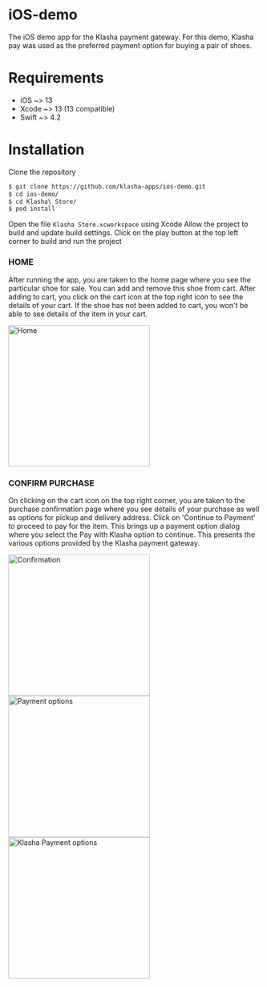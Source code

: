 # iOS-demo

The iOS demo app for the Klasha payment gateway.
For this demo, Klasha pay was used as the preferred payment option for buying a pair of shoes.

# Requirements
- iOS ~> 13
- Xcode ~> 13 (13 compatible)
- Swift ~> 4.2

# Installation
Clone the repository
```sh
$ git clone https://github.com/klasha-apps/ios-demo.git
$ cd ios-demo/
$ cd Klasha\ Store/
$ pod install
```

Open the file `Klasha Store.xcworkspace` using Xcode
Allow the project to build and update build settings.
Click on the play button at the top left corner to build and run the project


### HOME

After running the app, you are taken to the home page where you see the particular shoe for sale. You can add and remove this shoe from cart. After adding to cart, you click on the cart icon at the top right icon to see the details of your cart. If the shoe has not been added to cart, you won't be able to see details of the item in your cart.

<img width="282" alt="Home" src="https://user-images.githubusercontent.com/69020285/158070944-265057ac-04c0-4a37-aa1d-7fe0c4f5fead.png">

### CONFIRM PURCHASE

On clicking on the cart icon on the top right corner, you are taken to the purchase confirmation page where you see details of your purchase as well as options for pickup and delivery address. Click on 'Continue to Payment' to proceed to pay for the item. This brings up a payment option dialog where you select the Pay with Klasha option to continue. This presents the various options provided by the Klasha payment gateway.

<img width="282" alt="Confirmation" src="https://user-images.githubusercontent.com/69020285/158071105-ef410fc1-ab9f-4d9a-93a2-995f3d82aae7.png"> <img width="282" alt="Payment options" src="https://user-images.githubusercontent.com/69020285/158071124-44888c8d-f033-409a-a935-4d0b04e0faf8.png"> <img width="282" alt="Klasha Payment options" src="https://user-images.githubusercontent.com/69020285/158071241-c6796813-6788-4c0c-b600-2677b0b38b36.png"> 









